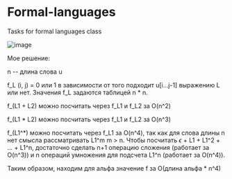 # Formal-languages
Tasks for formal languages class

![image](https://user-images.githubusercontent.com/67891965/195706145-d8bdcc7a-00ab-4d2a-a57c-685efa2208c6.png)


Мое решение:

n -- длина слова u

f_L (i, j) = 0 или 1 в зависимости от того подходит u[i...j-1] выражению L или нет.
Значения f_L задаются таблицей n * n.

f_(L1 + L2) можно посчитать через f_L1 и f_L2 за O(n^2)

f_(L1 * L2) можно посчитать через f_L1 и f_L2 за O(n^3)

f_(L1^*) можно посчитать через f_L1 за O(n^4), так как для слова длины n нет смысла рассматривать L1^m m > n. Чтобы посчитать $\epsilon$ + L1 + L1^2 + ... + L1^n, достаточно сделать n+1 операцию сложения (работает за O(n^3)) и n операций умножения для подсчета L1^n (работает за O(n^4)).

Таким образом, находим для альфа значение f за O(длина альфа * n^4)
